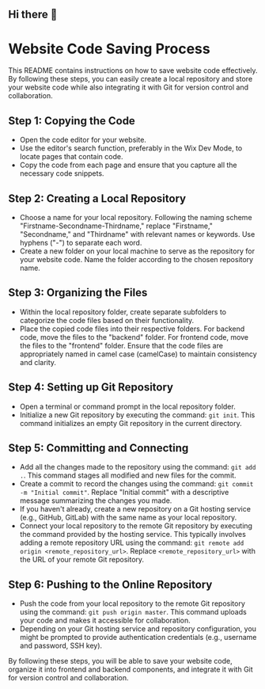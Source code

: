 ## Hi there 👋

# Website Code Saving Process

This README contains instructions on how to save website code effectively. By following these steps, you can easily create a local repository and store your website code while also integrating it with Git for version control and collaboration.

## Step 1: Copying the Code
- Open the code editor for your website.
- Use the editor's search function, preferably in the Wix Dev Mode, to locate pages that contain code.
- Copy the code from each page and ensure that you capture all the necessary code snippets.

## Step 2: Creating a Local Repository
- Choose a name for your local repository. Following the naming scheme "Firstname-Secondname-Thirdname," replace "Firstname," "Secondname," and "Thirdname" with relevant names or keywords. Use hyphens ("-") to separate each word.
- Create a new folder on your local machine to serve as the repository for your website code. Name the folder according to the chosen repository name.

## Step 3: Organizing the Files
- Within the local repository folder, create separate subfolders to categorize the code files based on their functionality.
- Place the copied code files into their respective folders. For backend code, move the files to the "backend" folder. For frontend code, move the files to the "frontend" folder. Ensure that the code files are appropriately named in camel case (camelCase) to maintain consistency and clarity.

## Step 4: Setting up Git Repository
- Open a terminal or command prompt in the local repository folder.
- Initialize a new Git repository by executing the command: `git init`. This command initializes an empty Git repository in the current directory.

## Step 5: Committing and Connecting
- Add all the changes made to the repository using the command: `git add .`. This command stages all modified and new files for the commit.
- Create a commit to record the changes using the command: `git commit -m "Initial commit"`. Replace "Initial commit" with a descriptive message summarizing the changes you made.
- If you haven't already, create a new repository on a Git hosting service (e.g., GitHub, GitLab) with the same name as your local repository.
- Connect your local repository to the remote Git repository by executing the command provided by the hosting service. This typically involves adding a remote repository URL using the command: `git remote add origin <remote_repository_url>`. Replace `<remote_repository_url>` with the URL of your remote Git repository.

## Step 6: Pushing to the Online Repository
- Push the code from your local repository to the remote Git repository using the command: `git push origin master`. This command uploads your code and makes it accessible for collaboration.
- Depending on your Git hosting service and repository configuration, you might be prompted to provide authentication credentials (e.g., username and password, SSH key).

By following these steps, you will be able to save your website code, organize it into frontend and backend components, and integrate it with Git for version control and collaboration.
